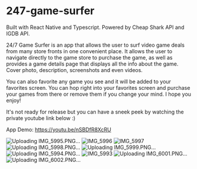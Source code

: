 # 247-game-surfer

Built with React Native and Typescript.  Powered by Cheap Shark API and IGDB API.

24/7 Game Surfer is an app that allows the user to surf video game deals from many store fronts in one convenient place.  It allows the user to navigate directly to the game store to purchase the game, as well as provides a game details page that displays all the info about the game.  Cover photo, description, screenshots and even videos.  

You can also favorite any game you see and it will be added to your favorites screen.  You can hop right into your favorites screen and purchase your games from there or remove them if you change your mind.  I hope you enjoy!

It's not ready for release but you can have a sneek peek by watching the private youtube link below :)

App Demo: https://youtu.be/nSBDfR8XcRU

![Uploading IMG_5995.PNG…]()
![IMG_5996](https://github.com/Justuceh/247-game-surfer/assets/21269564/504739fd-d6f2-497a-ae60-8369291c9ce0)
![IMG_5997](https://github.com/Justuceh/247-game-surfer/assets/21269564/c5350ba4-80c1-4924-a0e2-ab069d67e3c0)
![Uploading IMG_5998.PNG…]()
![Uploading IMG_5999.PNG…]()
![Uploading IMG_5994.PNG…]()
![IMG_5993](https://github.com/Justuceh/247-game-surfer/assets/21269564/67189f06-f74d-4b85-8b86-4ebe6243c0a0)
![Uploading IMG_6001.PNG…]()
![Uploading IMG_6002.PNG…]()
